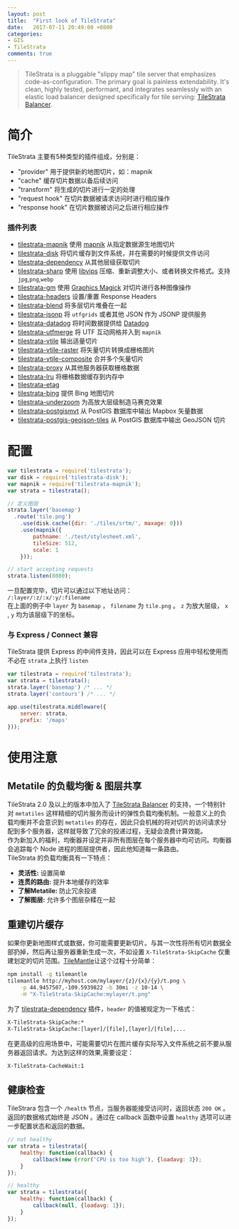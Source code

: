 ```yaml
---
layout: post
title:  "First look of TileStrata"
date:   2017-07-11 20:49:00 +0800
categories:
- GIS
- TileStrata
comments: true
---
```


> TileStrata is a pluggable "slippy map" tile server that emphasizes code-as-configuration. The primary goal is painless extendability. It's clean, highly tested, performant, and integrates seamlessly with an elastic load balancer designed specifically for tile serving: [TileStrata Balancer](https://github.com/naturalatlas/tilestrata-balancer). 

# 简介
TileStrata 主要有5种类型的插件组成，分别是：
- "provider" 用于提供新的地图切片，如：mapnik
- "cache" 缓存切片数据以备后续访问
- "transform" 将生成的切片进行一定的处理
- "request hook" 在切片数据被请求访问时进行相应操作
- "response hook" 在切片数据被访问之后进行相应操作
![]()

### 插件列表
- [tilestrata-mapnik](https://github.com/naturalatlas/tilestrata-mapnik) 使用 [mapnik](http://mapnik.org/) 从指定数据源生地图切片
- [tilestrata-disk](https://github.com/naturalatlas/tilestrata-disk) 将切片缓存到文件系统，并在需要的时候提供文件访问
- [tilestrata-dependency](https://github.com/naturalatlas/tilestrata-dependency) 从其他层级获取切片
- [tilestrata-sharp](https://github.com/naturalatlas/tilestrata-sharp) 使用 [libvips](https://www.npmjs.com/package/sharp) 压缩、重新调整大小、或者转换文件格式。支持`jpg`,`png`,`webp`
- [tilestrata-gm](https://github.com/naturalatlas/tilestrata-gm) 使用 [Graphics Magick](https://www.npmjs.com/package/gm) 对切片进行各种图像操作
- [tilestrata-headers](https://github.com/naturalatlas/tilestrata-headers) 设置/重置 Response Headers
- [tilestrata-blend](https://github.com/naturalatlas/tilestrata-blend) 将多层切片堆叠在一起
- [tilestrata-jsonp](https://github.com/naturalatlas/tilestrata-jsonp) 将 `utfgrids` 或者其他 JSON 作为 JSONP 提供服务
- [tilestrata-datadog](https://github.com/naturalatlas/tilestrata-datadog) 将时间数据提供给 [Datadog](https://www.datadoghq.com/)
- [tilestrata-utfmerge](https://github.com/naturalatlas/tilestrata-utfmerge) 将 UTF 互动网格并入到 `mapnik`
- [tilestrata-vtile](https://github.com/naturalatlas/tilestrata-vtile) 输出适量切片
- [tilestrata-vtile-raster](https://github.com/naturalatlas/tilestrata-vtile-raster) 将矢量切片转换成栅格图片
- [tilestrata-vtile-composite](https://github.com/naturalatlas/tilestrata-vtile-composite) 合并多个矢量切片
- [tilestrata-proxy](https://github.com/naturalatlas/tilestrata-proxy) 从其他服务器获取栅格数据
- [tilestrata-lru](https://github.com/naturalatlas/tilestrata-lru) 将栅格数据缓存到内存中
- [tilestrata-etag](https://github.com/naturalatlas/tilestrata-etag) 
- [tilestrata-bing](https://github.com/naturalatlas/tilestrata-bing) 提供 Bing 地图切片
- [tilestrata-underzoom](https://github.com/naturalatlas/tilestrata-underzoom) 为高放大层级制造马赛克效果
- [tilestrata-postgismvt](https://github.com/Stezii/tilestrata-postgismvt) 从 PostGIS 数据库中输出 Mapbox 矢量数据
- [tilestrata-postgis-geojson-tiles](https://github.com/naturalatlas/tilestrata-postgis-geojson-tiles) 从 PostGIS 数据库中输出 GeoJSON 切片

# 配置
```javascript
var tilestrata = require('tilestrata');
var disk = require('tilestrata-disk');
var mapnik = require('tilestrata-mapnik');
var strata = tilestrata();

// 定义图层
strata.layer('basemap')
  .route('tile.png')
    .use(disk.cache({dir: './tiles/srtm/', maxage: 0}))
    .use(mapnik({
        pathname: './test/stylesheet.xml',
        tileSize: 512,
        scale: 1
    }));

// start accepting requests
strata.listen(8080);
```
一旦配置完毕，切片可以通过以下地址访问：  
`/:layer/:z/:x/:y/:filename`  
在上面的例子中 `layer` 为 `basemap` ， `filename` 为 `tile.png` 。 `z` 为放大层级， `x` , `y` 均为该层级下的坐标。

### 与 Express / Connect 兼容
TileStrata 提供 Express 的中间件支持，因此可以在 Express 应用中轻松使用而不必在 `strata` 上执行 `listen`
```javascript
var tilestrata = require('tilestrata');
var strata = tilestrata();
strata.layer('basemap') /* ... */
strata.layer('contours') /* ... */

app.use(tilestrata.middleware({
    server: strata,
    prefix: '/maps'
}));
```

# 使用注意
## Metatile 的负载均衡 & 图层共享
TileStrata 2.0 及以上的版本中加入了 [TileStrata Balancer](https://github.com/naturalatlas/tilestrata-balancer) 的支持，一个特别针对 `metatiles` 这样精细的切片服务而设计的弹性负载均衡机制。一般意义上的负载均衡并不会意识到 `metatiles` 的存在，因此只会机械的将对切片的访问请求分配到多个服务器，这样就导致了冗余的投递过程，无疑会浪费计算效能。  
作为新加入的福利，均衡器并设定并非所有图层在每个服务器中均可访问。均衡器会追踪每个 Node 进程的图层提供者，因此他知道每一条路由。  
TileStrata 的负载均衡具有一下特点：
- **灵活性:**  设置简单
- **连贯的路由:**  提升本地缓存的效率
- **了解Metatile:**  防止冗余投递
- **了解图层:**  允许多个图层杂糅在一起

## 重建切片缓存
如果你更新地图样式或数据，你可能需要更新切片。与其一次性将所有切片数据全部扔掉，然后再让服务器重新生成一次，不如设置 `X-TileStrata-SkipCache`
仅重建划定的切片范围。[TileMantle](https://github.com/naturalatlas/tilemantle)让这个过程十分简单：
```bash
npm install -g tilemantle
tilemantle http://myhost.com/mylayer/{z}/{x}/{y}/t.png \
    -p 44.9457507,-109.5939822 -b 30mi -z 10-14 \
    -H "X-TileStrata-SkipCache:mylayer/t.png"
```
为了 [tilestrata-dependency](https://github.com/naturalatlas/tilestrata-dependency) 插件，`header` 的值被规定为一下格式：
```bash
X-TileStrata-SkipCache:*
X-TileStrata-SkipCache:[layer]/[file],[layer]/[file],...
```
在更高级的应用场景中，可能需要切片在图片缓存实际写入文件系统之前不要从服务器返回请求。为达到这样的效果,需要设定：
```bash
X-TileStrata-CacheWait:1
```

## 健康检查
TileStrara 包含一个 `/health` 节点，当服务器能接受访问时，返回状态 `200 OK` 。返回的数据格式始终是 JSON 。通过在 callback 函数中设置 `healthy` 选项可以进一步配置状态和返回的数据。
```javascript
// not healthy
var strata = tilestrata({
	healthy: function(callback) {
	    callback(new Error('CPU is too high'), {loadavg: 3});
	}
});

// healthy
var strata = tilestrata({
	healthy: function(callback) {
	    callback(null, {loadavg: 1});
	}
});
```


















